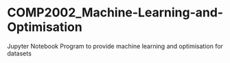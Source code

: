 # COMP2002_Machine-Learning-and-Optimisation
Jupyter Notebook Program to provide machine learning and optimisation for datasets
